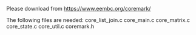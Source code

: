 Please download from https://www.eembc.org/coremark/

The following files are needed:
core_list_join.c
core_main.c
core_matrix.c
core_state.c
core_util.c
coremark.h

